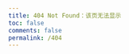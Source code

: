 ```yaml
---
title: 404 Not Found：该页无法显示
toc: false
comments: false
permalink: /404
---
```

<!DOCTYPE html>
<html>
    <head>
         <meta charset="UTF-8" />
         <title>404</title>                                                                                                                                        
    </head>
    <body>
         <script type="text/javascript" src="//qzonestyle.gtimg.cn/qzone/hybrid/app/404/search_children.js" homePageName="返回首页" homePageUrl="https://x-zeppelin.github.io"></script>
	</body>
</html>